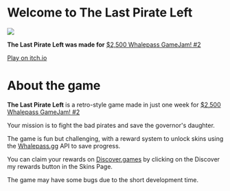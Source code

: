 # Welcome to The Last Pirate Left
![](https://img.itch.zone/aW1nLzE4ODg4ODc2LmpwZw==/315x250%23c/y7y0Cf.jpg)


**The Last Pirate Left was made for** [$2,500 Whalepass GameJam! #2](https://itch.io/jam/2500-whalepass-gamejam-2)

[Play on itch.io](https://khalilakm.itch.io/the-last-pirate-left)

# About the game

**The Last Pirate Left** is a retro-style game made in just one week for [$2,500 Whalepass GameJam! #2](https://itch.io/jam/2500-whalepass-gamejam-2)

Your mission is to fight the bad pirates and save the governor's  daughter.

The game is fun but challenging, with a reward system to unlock skins using the [Whalepass.gg](https://www.whalepass.gg/) API to save progress. 

You can claim your rewards on [Discover.games](https://www.discover.games/) by clicking on the Discover my rewards button in the Skins Page.

The game may have some bugs due to the short development time. 
